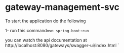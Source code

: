 # gateway-management-svc


To start the application do the following

1- run this command`mvn spring-boot:run`

you can watch the api documentation at http://localhost:8080/gateways/swagger-ui/index.html
`
